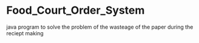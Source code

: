 # Food_Court_Order_System
java program to solve the problem of the wasteage of the paper during the reciept making
